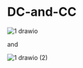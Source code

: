 # DC-and-CC
![1 drawio](https://user-images.githubusercontent.com/94387045/173678504-849cd80b-bef9-47cd-a03f-221df7b38c91.png)

and


![1 drawio (2)](https://user-images.githubusercontent.com/94387045/173678510-548e9b8a-865d-441f-b35a-ad35750c8ddd.png)

